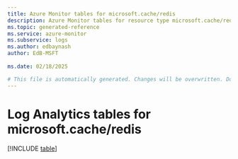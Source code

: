 ```yaml
---
title: Azure Monitor tables for microsoft.cache/redis
description: Azure Monitor tables for resource type microsoft.cache/redis
ms.topic: generated-reference
ms.service: azure-monitor
ms.subservice: logs
ms.author: edbaynash
author: EdB-MSFT
   
ms.date: 02/18/2025

# This file is automatically generated. Changes will be overwritten. Do not change this file directly.
---
```


# Log Analytics tables for microsoft.cache/redis  

[!INCLUDE [table](~/reusable-content/ce-skilling/azure/includes/azure-monitor/reference/tables/microsoft-cache_redis-include.md)]


